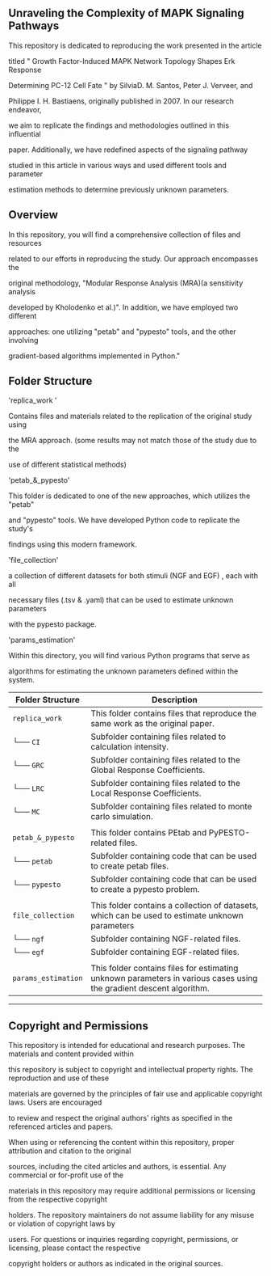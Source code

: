 ﻿Unraveling the Complexity of MAPK Signaling Pathways
------------------------------------------------

This repository  is dedicated to  reproducing the work   presented  in the article

titled  " Growth Factor-Induced MAPK  Network Topology  Shapes Erk Response

Determining     PC-12  Cell     Fate " by SilviaD. M. Santos, Peter J. Verveer, and 

Philippe I. H. Bastiaens, originally published in 2007. In our research endeavor,

we aim to replicate the findings and  methodologies outlined in this influential

paper.   Additionally,   we  have  redefined  aspects  of the  signaling  pathway 

studied in this article in various ways and used different tools and  parameter 

estimation methods to determine previously unknown parameters.


Overview
-----------------------------------------------

In this repository, you will find a comprehensive collection of files and resources

related  to our efforts  in reproducing  the study.  Our approach encompasses the 

original methodology,  "Modular Response Analysis (MRA)(a sensitivity analysis 

developed by  Kholodenko et al.)".   In addition, we have employed two different

approaches: one utilizing  "petab"  and  "pypesto"  tools, and the other involving 

gradient-based algorithms implemented in Python."


Folder Structure
------------------------------------------------

'replica_work '

Contains files and materials related to the replication of the original study using 

the MRA  approach.  (some results may not match those of the study  due to the 

use of different statistical methods)


'petab_&_pypesto'

This folder is dedicated to one of the new approaches, which utilizes the "petab"

and "pypesto" tools.  We have  developed  Python  code to  replicate the study's 

findings using this modern framework.


'file_collection'

a collection  of different datasets for  both stimuli (NGF and EGF) ,  each  with all 

necessary files (.tsv & .yaml) that can be used to estimate unknown parameters

with the pypesto package.


'params_estimation'

Within  this directory,   you  will find  various  Python  programs  that  serve as

algorithms for estimating the unknown parameters defined within the system.



| Folder Structure    | Description                                                                                                         |
|---------------------|---------------------------------------------------------------------------------------------------------------------|
| `replica_work`      | This folder contains files that reproduce the same work as the original paper.                                      |
| └── `CI`            | Subfolder containing files related to calculation intensity.                                                        |
| └── `GRC`           | Subfolder containing files related to the Global Response Coefficients.                                             |
| └── `LRC`           | Subfolder containing files related to the Local Response Coefficients.                                              |
| └── `MC`            | Subfolder containing files related to monte carlo simulation.                                                       |
|                     |                                                                                                                     |
| `petab_&_pypesto`   | This folder contains PEtab and PyPESTO-related files.                                                               |
| └── `petab`         | Subfolder containing code that can be used to create petab files.                                                   |
| └──  `pypesto`      | Subfolder containing code that can be used to create a pypesto problem.                                             |
|                     |                                                                                                                     |
| `file_collection`   | This folder contains a collection of datasets, which can be used to estimate unknown parameters                     |
| └── `ngf`           | Subfolder containing NGF-related files.                                                                             |
| └── `egf`           | Subfolder containing EGF-related files.                                                                             |
|                     |                                                                                                                     |
| `params_estimation` | This folder contains files for estimating unknown parameters in various cases using the gradient descent algorithm. |
----------------------------------------------------------------------------------------------------------------------------------------------

## Copyright and Permissions

This repository is intended for educational and research purposes. The materials and content provided within 

this  repository  is subject to  copyright and intellectual property rights. The  reproduction  and use  of these 

materials  are governed  by the principles  of fair use  and  applicable  copyright laws.  Users are encouraged 

to  review  and  respect the original  authors' rights  as   specified   in the   referenced   articles   and   papers. 

When   using or referencing the   content within this repository,  proper attribution and citation to the original

sources,    including   the cited articles and authors,   is essential.    Any commercial   or for-profit   use of the 

materials   in this repository   may require additional   permissions or licensing from the respective copyright

holders. The repository   maintainers do not assume liability  for any misuse or violation of copyright laws by

users. For questions or inquiries regarding copyright, permissions, or licensing, please contact the respective

copyright holders or authors as indicated in the original sources.



